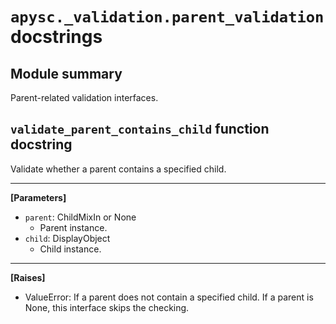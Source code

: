 # `apysc._validation.parent_validation` docstrings

## Module summary

Parent-related validation interfaces.

## `validate_parent_contains_child` function docstring

Validate whether a parent contains a specified child.<hr>

**[Parameters]**

- `parent`: ChildMixIn or None
  - Parent instance.
- `child`: DisplayObject
  - Child instance.

<hr>

**[Raises]**

- ValueError: If a parent does not contain a specified child. If a parent is None, this interface skips the checking.